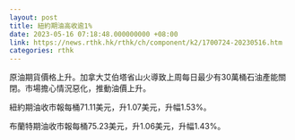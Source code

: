 ```yaml
---
layout: post
title: 紐約期油高收逾1%
date: 2023-05-16 07:18:48.000000000 +08:00
link: https://news.rthk.hk/rthk/ch/component/k2/1700724-20230516.htm
categories: rthk
---
```


原油期貨價格上升。加拿大艾伯塔省山火導致上周每日最少有30萬桶石油產能關閉。市場擔心情況惡化，推動油價上升。

紐約期油收市報每桶71.11美元，升1.07美元，升幅1.53%。

布蘭特期油收市報每桶75.23美元，升1.06美元，升幅1.43%。
